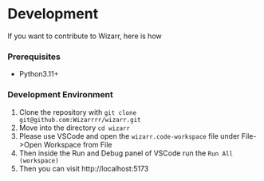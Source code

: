 # Development

If you want to contribute to Wizarr, here is how

### Prerequisites

* Python3.11+

### Development Environment

1. Clone the repository with `git clone git@github.com:Wizarrrr/wizarr.git`
2. Move into the directory `cd wizarr`
3. Please use VSCode and open the `wizarr.code-workspace` file under File->Open Workspace from File
4. Then inside the Run and Debug panel of VSCode run the `Run All (workspace)`
5. Then you can visit http://localhost:5173
